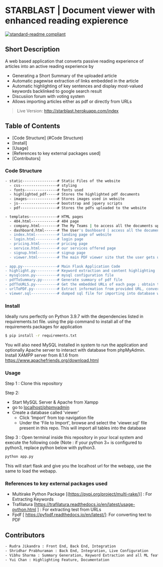 # STARBLAST | Document viewer with enhanced reading expierence

[![standard-readme compliant](https://img.shields.io/badge/readme%20style-standard-brightgreen.svg?style=flat-square)](https://github.com/RichardLitt/standard-readme)

## Short Description 
A web based application that converts passive reading experience of articles into an active reading experience by
- Generating a Short Summary of the uploaded article
- Automatic pagewise extraction of links embedded in the article
- Automatic highlighting of key sentences and display most-valued keywords backlinked to google search result
- Discusiion forum with voting system
- Allows importing articles either as pdf or directly from URLs 

> Live Version: http://starblast.herokuapp.com/index


## Table of Contents  
- [Code Structure] (#Code Structure)
- [Install]
- [Usage]
- [References to key external packages used]
- [Contributors]

### Code Structure
``` bash
- static----------------# Static Files of the website
  - css-----------------# styling
  - fonts---------------# fonts used
  - highlighted_pdf-----# Stores the highlighted pdf documents
  - images--------------# Stores images used in website
  - js------------------# bootstrap and jquery scripts         
  - pdf-----------------# Stores the pdfs uploaded to the website

- templates-------------# HTML pages
  - 404.html------------# 404 page
  - company.html--------# The My Teams | to access all the documents uploaded by the team
  - dashboard.html------# The User's Dashboard | access all the documents uploaded by the suer
  - index.html----------# landing page of website
  - login.html----------# login page
  - pricing.html--------# pricing page
  - service.html--------# our services offered page
  - signup.html---------# signup page
  - viewer.html---------# The main PDF viewer site that the user gets upon clicking on 'view' in dashboard. Displays all features such as Highlighting, Keywords, Discussion Thread
  
- app.py----------------# Main Flask Application Code     
- highlight.py----------# Keyword extraction and content highlighting
- mysqlconn.py----------# mysql configuration file
- pdfToSummary.py-------# Generate summary of pdf file
- pdfToURLS.py----------# Get the embedded URLs of each page ; obtain top keywords and provide random 10
- urlToPDF.py-----------# Extract information from provided URL, convert to PDF
- viewer.sql------------# dumped sql file for importing into database when required
```

### Install 

Ideally runs perfectly on Python 3.9.7 with the dependencies listed in requirements.txt file.
using the pip command to install all of the requirements packages  for application 
``` bash
$ pip install -r requirements.txt
```
You will also need MySQL installed in system to run the application and optionally Apache server to interact with database from phpMyAdmin.
Install XAMPP server from 8.1.6 from https://www.apachefriends.org/download.html

### Usage 
Step 1 : Clone this repository

Step 2:
- Start MySQL Server & Apache from Xampp
- go to [localhost/phpmyadmin](http://localhost/phpmyadmin/) 
- Create a database called 'viewer'
  -  Click 'Import' from top navigation file
  -  Under the 'File to Import', browse and select the 'viewer.sql' file present in this repo. This will import all tables into the database

Step 3 :
Open terminal inside this repository in your local system and execute the following code (Note : if your python 3+ is configured to python3, replace python below with python3.
``` bash 
python app.py
```
This will start flask and give you the localhost url for the webapp, use the same to load the webapp.

### References to key external packages used
- Multirake Python Package [(https://pypi.org/project/multi-rake/)] : For Extracting Keywords
- Trafilatura [https://trafilatura.readthedocs.io/en/latest/usage-python.html ] : For extracting test from URLs
- Fpdf [ https://pyfpdf.readthedocs.io/en/latest/]: For converting text to PDF

## Contributors
``` bash 
- Rudra Jikandra : Front End, Back End, Integration                         (26.67% Contribution)
- Shridhar Prabhuraman : Back End, Integration, Live Configuration          (26.67% Contribution)
- Vibhu Sharma : Summary Generation, Keyword Extraction and all ML features (26.67% Contribution)
- Yui Chan : Highlighting Feature, Documentation                            (20.00% Contribution)
```
